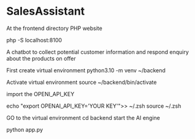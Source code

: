 # SalesAssistant

At the frontend directory PHP website

php -S localhost:8100

A chatbot to collect potential customer information and respond enquiry about the products on offer

First create virtual environment python3.10 -m venv ~/backend

Activate virtual environment source ~/backend/bin/activate 

import the OPENI_API_KEY

echo "export OPENAI_API_KEY='YOUR KEY'">> ~/.zsh
source ~/.zsh

GO to the virtual environment cd backend start the AI engine

python app.py



